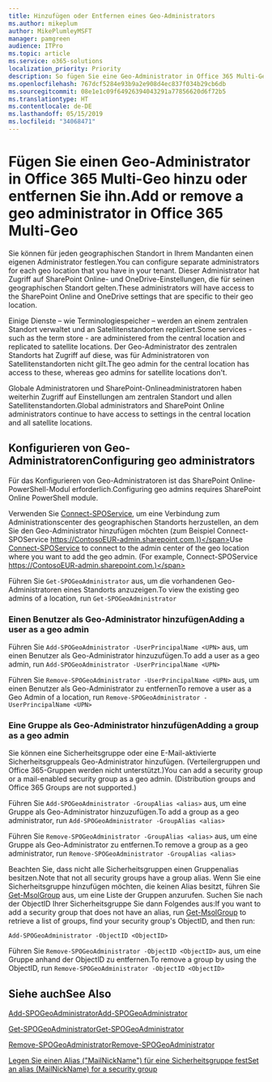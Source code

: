 ```yaml
---
title: Hinzufügen oder Entfernen eines Geo-Administrators
ms.author: mikeplum
author: MikePlumleyMSFT
manager: pamgreen
audience: ITPro
ms.topic: article
ms.service: o365-solutions
localization_priority: Priority
description: So fügen Sie eine Geo-Administrator in Office 365 Multi-Geo hinzu oder entfernen ihn.
ms.openlocfilehash: 767dcf5284e93b9a2e908d4ec837f034b29cb6db
ms.sourcegitcommit: 08e1e1c09f64926394043291a77856620d6f72b5
ms.translationtype: HT
ms.contentlocale: de-DE
ms.lasthandoff: 05/15/2019
ms.locfileid: "34068471"
---
```

# <a name="add-or-remove-a-geo-administrator-in-office-365-multi-geo"></a><span data-ttu-id="265e9-103">Fügen Sie einen Geo-Administrator in Office 365 Multi-Geo hinzu oder entfernen Sie ihn.</span><span class="sxs-lookup"><span data-stu-id="265e9-103">Add or remove a geo administrator in Office 365 Multi-Geo</span></span>

<span data-ttu-id="265e9-104">Sie können für jeden geographischen Standort in Ihrem Mandanten einen eigenen Administrator festlegen.</span><span class="sxs-lookup"><span data-stu-id="265e9-104">You can configure separate administrators for each geo location that you have in your tenant.</span></span> <span data-ttu-id="265e9-105">Dieser Administrator hat Zugriff auf SharePoint Online- und OneDrive-Einstellungen, die für seinen geographischen Standort gelten.</span><span class="sxs-lookup"><span data-stu-id="265e9-105">These administrators will have access to the SharePoint Online and OneDrive settings that are specific to their geo location.</span></span>

<span data-ttu-id="265e9-106">Einige Dienste – wie Terminologiespeicher – werden an einem zentralen Standort verwaltet und an Satellitenstandorten repliziert.</span><span class="sxs-lookup"><span data-stu-id="265e9-106">Some services - such as the term store - are administered from the central location and replicated to satellite locations.</span></span> <span data-ttu-id="265e9-107">Der Geo-Administrator des zentralen Standorts hat Zugriff auf diese, was für Administratoren von Satellitenstandorten nicht gilt.</span><span class="sxs-lookup"><span data-stu-id="265e9-107">The geo admin for the central location has access to these, whereas geo admins for satellite locations don't.</span></span>

<span data-ttu-id="265e9-108">Globale Administratoren und SharePoint-Onlineadministratoren haben weiterhin Zugriff auf Einstellungen am zentralen Standort und allen Satellitenstandorten.</span><span class="sxs-lookup"><span data-stu-id="265e9-108">Global administrators and SharePoint Online administrators continue to have access to settings in the central location and all satellite locations.</span></span>

## <a name="configuring-geo-administrators"></a><span data-ttu-id="265e9-109">Konfigurieren von Geo-Administratoren</span><span class="sxs-lookup"><span data-stu-id="265e9-109">Configuring geo administrators</span></span>

<span data-ttu-id="265e9-110">Für das Konfigurieren von Geo-Administratoren ist das SharePoint Online-PowerShell-Modul erforderlich.</span><span class="sxs-lookup"><span data-stu-id="265e9-110">Configuring geo admins requires SharePoint Online PowerShell module.</span></span>

<span data-ttu-id="265e9-111">Verwenden Sie [Connect-SPOService](https://docs.microsoft.com/powershell/module/sharepoint-online/Connect-SPOService), um eine Verbindung zum Administrationscenter des geographischen Standorts herzustellen, an dem Sie den Geo-Administrator hinzufügen möchten (zum Beispiel Connect-SPOService https://ContosoEUR-admin.sharepoint.com.))</span><span class="sxs-lookup"><span data-stu-id="265e9-111">Use [Connect-SPOService](https://docs.microsoft.com/powershell/module/sharepoint-online/Connect-SPOService) to connect to the admin center of the geo location where you want to add the geo admin. (For example, Connect-SPOService  https://ContosoEUR-admin.sharepoint.com.)</span></span>

<span data-ttu-id="265e9-112">Führen Sie `Get-SPOGeoAdministrator` aus, um die vorhandenen Geo-Administratoren eines Standorts anzuzeigen.</span><span class="sxs-lookup"><span data-stu-id="265e9-112">To view the existing geo admins of a location, run `Get-SPOGeoAdministrator`</span></span>

### <a name="adding-a-user-as-a-geo-admin"></a><span data-ttu-id="265e9-113">Einen Benutzer als Geo-Administrator hinzufügen</span><span class="sxs-lookup"><span data-stu-id="265e9-113">Adding a user as a geo admin</span></span>

<span data-ttu-id="265e9-114">Führen Sie `Add-SPOGeoAdministrator -UserPrincipalName <UPN>` aus, um einen Benutzer als Geo-Administrator hinzuzufügen.</span><span class="sxs-lookup"><span data-stu-id="265e9-114">To add a user as a geo admin, run `Add-SPOGeoAdministrator -UserPrincipalName <UPN>`</span></span>

<span data-ttu-id="265e9-115">Führen Sie `Remove-SPOGeoAdministrator -UserPrincipalName <UPN>` aus, um einen Benutzer als Geo-Administrator zu entfernen</span><span class="sxs-lookup"><span data-stu-id="265e9-115">To remove a user as a Geo Admin of a location, run  `Remove-SPOGeoAdministrator -UserPrincipalName <UPN>`</span></span>

### <a name="adding-a-group-as-a-geo-admin"></a><span data-ttu-id="265e9-116">Eine Gruppe als Geo-Administrator hinzufügen</span><span class="sxs-lookup"><span data-stu-id="265e9-116">Adding a group as a geo admin</span></span>

<span data-ttu-id="265e9-117">Sie können eine Sicherheitsgruppe oder eine E-Mail-aktivierte Sicherheitsgruppeals Geo-Administrator hinzufügen. (Verteilergruppen und Office 365-Gruppen werden nicht unterstützt.)</span><span class="sxs-lookup"><span data-stu-id="265e9-117">You can add a security group or a mail-enabled security group as a geo admin. (Distribution groups and Office 365 Groups are not supported.)</span></span>

<span data-ttu-id="265e9-118">Führen Sie `Add-SPOGeoAdministrator -GroupAlias <alias>` aus, um eine Gruppe als Geo-Administrator hinzuzufügen.</span><span class="sxs-lookup"><span data-stu-id="265e9-118">To add a group as a geo administrator, run `Add-SPOGeoAdministrator -GroupAlias <alias>`</span></span>

<span data-ttu-id="265e9-119">Führen Sie `Remove-SPOGeoAdministrator -GroupAlias <alias>` aus, um eine Gruppe als Geo-Administrator zu entfernen.</span><span class="sxs-lookup"><span data-stu-id="265e9-119">To remove a group as a geo administrator, run `Remove-SPOGeoAdministrator -GroupAlias <alias>`</span></span>

<span data-ttu-id="265e9-120">Beachten Sie, dass nicht alle Sicherheitsgruppen einen Gruppenalias besitzen.</span><span class="sxs-lookup"><span data-stu-id="265e9-120">Note that not all security groups have a group alias.</span></span> <span data-ttu-id="265e9-121">Wenn Sie eine Sicherheitsgruppe hinzufügen möchten, die keinen Alias besitzt, führen Sie [Get-MsolGroup](https://docs.microsoft.com/en-us/powershell/module/msonline/get-msolgroup) aus, um eine Liste der Gruppen anzurufen. Suchen Sie nach der ObjectID Ihrer Sicherheitsgruppe Sie dann Folgendes aus:</span><span class="sxs-lookup"><span data-stu-id="265e9-121">If you want to add a security group that does not have an alias, run [Get-MsolGroup](https://docs.microsoft.com/en-us/powershell/module/msonline/get-msolgroup) to retrieve a list of groups, find your security group's ObjectID, and then run:</span></span>

`Add-SPOGeoAdministrator -ObjectID <ObjectID>`

<span data-ttu-id="265e9-122">Führen Sie `Remove-SPOGeoAdministrator -ObjectID <ObjectID>` aus, um eine Gruppe anhand der ObjectID zu entfernen.</span><span class="sxs-lookup"><span data-stu-id="265e9-122">To remove a group by using the ObjectID, run `Remove-SPOGeoAdministrator -ObjectID <ObjectID>`</span></span>

## <a name="see-also"></a><span data-ttu-id="265e9-123">Siehe auch</span><span class="sxs-lookup"><span data-stu-id="265e9-123">See Also</span></span>

[<span data-ttu-id="265e9-124">Add-SPOGeoAdministrator</span><span class="sxs-lookup"><span data-stu-id="265e9-124">Add-SPOGeoAdministrator</span></span>](https://docs.microsoft.com/powershell/module/sharepoint-online/add-spogeoadministrator)

[<span data-ttu-id="265e9-125">Get-SPOGeoAdministrator</span><span class="sxs-lookup"><span data-stu-id="265e9-125">Get-SPOGeoAdministrator</span></span>](https://docs.microsoft.com/powershell/module/sharepoint-online/get-spogeoadministrator)

[<span data-ttu-id="265e9-126">Remove-SPOGeoAdministrator</span><span class="sxs-lookup"><span data-stu-id="265e9-126">Remove-SPOGeoAdministrator</span></span>](https://docs.microsoft.com/powershell/module/sharepoint-online/remove-spogeoadministrator)

[<span data-ttu-id="265e9-127">Legen Sie einen Alias ("MailNickName") für eine Sicherheitsgruppe fest</span><span class="sxs-lookup"><span data-stu-id="265e9-127">Set an alias (MailNickName) for a security group</span></span>](https://docs.microsoft.com/en-us/powershell/module/azuread/set-azureadgroup)